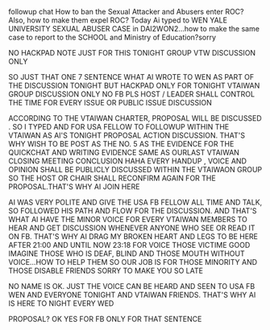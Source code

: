 

followup chat
How to ban the Sexual Attacker and Abusers enter ROC?
Also, how to make them expel ROC?
Today Ai typed to WEN
YALE UNIVERSITY SEXUAL ABUSER CASE in DAI2WON2...how to make the same case to report to the SCHOOL and Ministry of Education?sorry 

NO HACKPAD NOTE
JUST FOR THIS TONIGHT GROUP VTW DISCUSSION ONLY

SO JUST THAT ONE 7 SENTENCE WHAT AI WROTE TO WEN
AS PART OF THE DISCUSSION TONIGHT
BUT HACKPAD ONLY FOR TONIGHT VTAIWAN GROUP DISCUSSION ONLY 
NO FB PLS
HOST / LEADER SHALL CONTROL THE TIME FOR EVERY ISSUE OR PUBLIC ISSUE DISCUSSION

ACCORDING TO THE VTAIWAN CHARTER, PROPOSAL WILL BE DISCUSSED . SO I TYPED AND FOR USA FELLOW TO FOLLOWUP WITHIN THE VTAIWAN AS AI'S TONIGHT PROPOSAL ACTION DISCUSSION. THAT'S WHY WISH TO BE POST AS THE NO. 5 AS THE EVIDENCE FOR THE QUICKCHAT AND WRITING EVIDENCE 
SAME AS OURLAST VTAIWAN CLOSING MEETING CONCLUSION HAHA
EVERY HANDUP , VOICE AND OPINION SHALL BE PUBLICLY DISCUSSED WITHIN THE VTAIWAON GROUP 
SO THE HOST OR CHAIR SHALL RECONFIRM AGAIN FOR THE PROPOSAL.THAT'S WHY AI JOIN HERE 

AI WAS VERY POLITE AND GIVE THE USA FB FELLOW ALL TIME AND TALK, SO FOLLOWED HIS PATH AND FLOW FOR THE DISCUSSION. AND THAT'S WHAT AI HAVE THE MINOR VOICE FOR EVERY VTAIWAN MEMBERS TO HEAR AND GET DISCUSSION WHENEVER ANYONE WHO SEE OR READ IT ON FB. THAT'S WHY AI DRAG MY BROKEN HEART AND LEGS TO BE HERE AFTER 21:00 AND UNTIL NOW 23:18 FOR VOICE THOSE VICTIME
GOOD
IMAGINE THOSE WHO IS DEAF, BLIND AND THOSE MOUTH WITHOUT VOICE...HOW TO HELP THEM 
SO OUR JOB IS FOR THOSE MINORITY AND THOSE DISABLE FRIENDS
SORRY TO MAKE YOU SO LATE

NO NAME IS OK.
JUST THE VOICE CAN BE HEARD AND SEEN TO USA FB WEN AND EVERYONE TONIGHT AND VTAIWAN FRIENDS.
THAT'S WHY AI IS HERE TO NIGHT EVERY WED

PROPOSAL? OK
YES FOR FB ONLY FOR THAT SENTENCE
